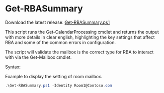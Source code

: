 # Get-RBASummary

Download the latest release: [Get-RBASummary.ps1](https://github.com/microsoft/CSS-Exchange/releases/latest/download/Get-RBASummary.ps1)


This script runs the Get-CalendarProcessing cmdlet and returns the output with more details in clear english, highlighting the key settings that affect RBA and some of the common errors in configuration.

The script will validate the mailbox is the correct type for RBA to interact with via the Get-Mailbox cmdlet.


Syntax:

Example to display the setting of room mailbox.
```PowerShell
.\Get-RBASummary.ps1 -Identity Room1@Contoso.com
```
